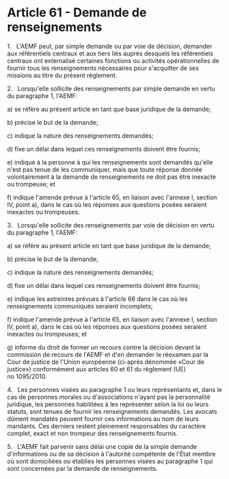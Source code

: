 # Article 61 - Demande de renseignements


1.   L'AEMF peut, par simple demande ou par voie de décision, demander aux référentiels centraux et aux tiers liés auprès desquels les référentiels centraux ont externalisé certaines fonctions ou activités opérationnelles de fournir tous les renseignements nécessaires pour s'acquitter de ses missions au titre du présent règlement.

2.   Lorsqu'elle sollicite des renseignements par simple demande en vertu du paragraphe 1, l'AEMF:

a) se réfère au présent article en tant que base juridique de la demande;

b) précise le but de la demande;

c) indique la nature des renseignements demandés;

d) fixe un délai dans lequel ces renseignements doivent être fournis;

e) indique à la personne à qui les renseignements sont demandés qu'elle n'est pas tenue de les communiquer, mais que toute réponse donnée volontairement à la demande de renseignements ne doit pas être inexacte ou trompeuse; et

f) indique l'amende prévue à l'article 65, en liaison avec l'annexe I, section IV, point a), dans le cas où les réponses aux questions posées seraient inexactes ou trompeuses.

3.   Lorsqu'elle sollicite des renseignements par voie de décision en vertu du paragraphe 1, l'AEMF:

a) se réfère au présent article en tant que base juridique de la demande;

b) précise le but de la demande;

c) indique la nature des renseignements demandés;

d) fixe un délai dans lequel ces renseignements doivent être fournis;

e) indique les astreintes prévues à l'article 66 dans le cas où les renseignements communiqués seraient incomplets;

f) indique l'amende prévue à l'article 65, en liaison avec l'annexe I, section IV, point a), dans le cas où les réponses aux questions posées seraient inexactes ou trompeuses; et

g) informe du droit de former un recours contre la décision devant la commission de recours de l'AEMF et d'en demander le réexamen par la Cour de justice de l'Union européenne (ci-après dénommée «Cour de justice») conformément aux articles 60 et 61 du règlement (UE) no 1095/2010.

4.   Les personnes visées au paragraphe 1 ou leurs représentants et, dans le cas de personnes morales ou d'associations n'ayant pas la personnalité juridique, les personnes habilitées à les représenter selon la loi ou leurs statuts, sont tenues de fournir les renseignements demandés. Les avocats dûment mandatés peuvent fournir ces informations au nom de leurs mandants. Ces derniers restent pleinement responsables du caractère complet, exact et non trompeur des renseignements fournis.

5.   L'AEMF fait parvenir sans délai une copie de la simple demande d'informations ou de sa décision à l'autorité compétente de l'État membre où sont domiciliées ou établies les personnes visées au paragraphe 1 qui sont concernées par la demande de renseignements.
